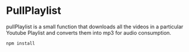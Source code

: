 # PullPlaylist #

pullPlaylist is a small function that downloads all the videos in a particular Youtube Playlist and converts them into mp3 for audio consumption.

```
npm install

```

